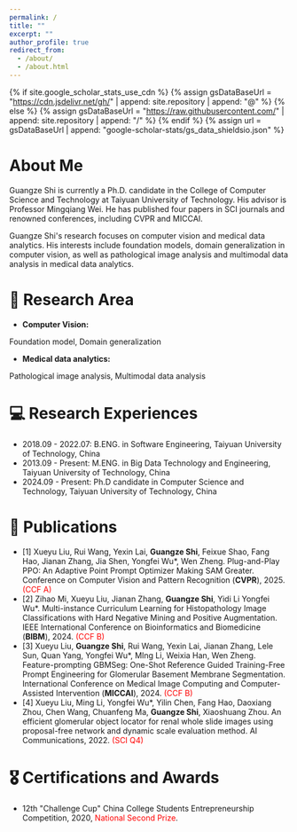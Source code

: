 ```yaml
---
permalink: /
title: ""
excerpt: ""
author_profile: true
redirect_from: 
  - /about/
  - /about.html
---
```


{% if site.google_scholar_stats_use_cdn %}
{% assign gsDataBaseUrl = "https://cdn.jsdelivr.net/gh/" | append: site.repository | append: "@" %}
{% else %}
{% assign gsDataBaseUrl = "https://raw.githubusercontent.com/" | append: site.repository | append: "/" %}
{% endif %}
{% assign url = gsDataBaseUrl | append: "google-scholar-stats/gs_data_shieldsio.json" %}

<span class='anchor' id='about-me'></span>

# **About Me**

Guangze Shi is currently a Ph.D. candidate in the College of Computer Science and Technology at Taiyuan University of Technology. His advisor is Professor Mingqiang Wei. He has published four papers in SCI journals and renowned conferences, including CVPR and MICCAI.

 

Guangze Shi's research focuses on computer vision and medical data analytics. His interests include foundation models, domain generalization in computer vision, as well as pathological image analysis and multimodal data analysis in medical data analytics.



# 📜 Research Area
- **Computer Vision:** 

Foundation model, Domain generalization

- **Medical data analytics:**

Pathological image analysis, Multimodal data analysis


# 💻 Research Experiences
- 2018.09 - 2022.07: B.ENG. in Software Engineering, Taiyuan University of Technology, China
- 2013.09 - Present: M.ENG. in Big Data Technology and Engineering, Taiyuan University of Technology, China
- 2024.09 - Present: Ph.D candidate in Computer Science and Technology, Taiyuan University of Technology, China


# 📝 Publications 
- [1] Xueyu Liu, Rui Wang, Yexin Lai, **Guangze Shi**, Feixue Shao, Fang Hao, Jianan Zhang, Jia Shen, Yongfei Wu*, Wen Zheng. Plug-and-Play PPO: An Adaptive Point Prompt Optimizer Making SAM Greater. Conference on Computer Vision and Pattern Recognition (**CVPR**), 2025. <font color=red>(CCF A)</font>
- [2] Zihao Mi, Xueyu Liu, Jianan Zhang, **Guangze Shi**, Yidi Li Yongfei Wu*. Multi-instance Curriculum Learning for Histopathology Image Classifications with Hard Negative Mining and Positive Augmentation. IEEE International Conference on Bioinformatics and Biomedicine (**BIBM**), 2024. <font color=red>(CCF B)</font>
- [3] Xueyu Liu, **Guangze Shi**, Rui Wang, Yexin Lai, Jianan Zhang, Lele Sun, Quan Yang, Yongfei Wu*, MIng Li, Weixia Han, Wen Zheng. Feature-prompting GBMSeg: One-Shot Reference Guided Training-Free Prompt Engineering for Glomerular Basement Membrane Segmentation. International Conference on Medical Image Computing and Computer-Assisted Intervention (**MICCAI**), 2024. <font color=red>(CCF B)</font>
- [4] Xueyu Liu, Ming Li, Yongfei Wu*, Yilin Chen, Fang Hao, Daoxiang Zhou, Chen Wang, Chuanfeng Ma, **Guangze Shi**, Xiaoshuang Zhou. An efficient glomerular object locator for renal whole slide images using proposal-free network and dynamic scale evaluation method. AI Communications, 2022. <font color=red>(SCI Q4)</font>

# 🎖 Certifications and Awards
- 12th "Challenge Cup" China College Students Entrepreneurship Competition, 2020, <font color=red>National Second Prize</font>.

<!-- Google Analytics -->
<script async src="https://guangzeshi.github.io/"></script>
<script>
  window.dataLayer = window.dataLayer || [];
  function gtag(){dataLayer.push(arguments);}
  gtag('js', new Date());

  gtag('config', 'GA_MEASUREMENT_ID');
</script>
<!-- End Google Analytics -->



